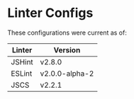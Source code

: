 Linter Configs
==============

These configurations were current as of:

| Linter | Version   |
| ------ | --------- |
| JSHint | v2.8.0    |
| ESLint | v2.0.0-alpha-2 |
| JSCS   | v2.2.1    |
